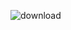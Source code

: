 ![download](https://user-images.githubusercontent.com/101372401/188295817-f3128225-d9f2-4c94-a686-7f731af9b27b.png)

